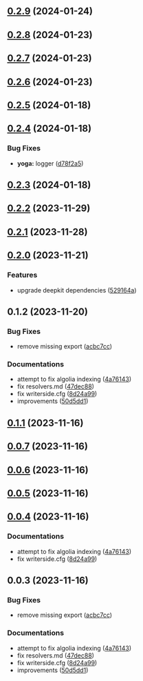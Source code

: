 

## [0.2.9](https://github.com/marcus-sa/deepkit-graphql/compare/yoga-v0.2.8...yoga-v0.2.9) (2024-01-24)

## [0.2.8](https://github.com/marcus-sa/deepkit-graphql/compare/yoga-v0.2.7...yoga-v0.2.8) (2024-01-23)

## [0.2.7](https://github.com/marcus-sa/deepkit-graphql/compare/yoga-v0.2.6...yoga-v0.2.7) (2024-01-23)

## [0.2.6](https://github.com/marcus-sa/deepkit-graphql/compare/yoga-v0.2.5...yoga-v0.2.6) (2024-01-23)

## [0.2.5](https://github.com/marcus-sa/deepkit-graphql/compare/yoga-v0.2.4...yoga-v0.2.5) (2024-01-18)

## [0.2.4](https://github.com/marcus-sa/deepkit-graphql/compare/yoga-v0.2.3...yoga-v0.2.4) (2024-01-18)


### Bug Fixes

* **yoga:** logger ([d78f2a5](https://github.com/marcus-sa/deepkit-graphql/commit/d78f2a5e8892b9036f7785ae6151121374d57fd3))

## [0.2.3](https://github.com/marcus-sa/deepkit-graphql/compare/yoga-v0.2.2...yoga-v0.2.3) (2024-01-18)

## [0.2.2](https://github.com/marcus-sa/deepkit-graphql/compare/yoga-v0.2.1...yoga-v0.2.2) (2023-11-29)

## [0.2.1](https://github.com/marcus-sa/deepkit-graphql/compare/yoga-v0.2.0...yoga-v0.2.1) (2023-11-28)

## [0.2.0](https://github.com/marcus-sa/deepkit-graphql/compare/yoga-v0.1.2...yoga-v0.2.0) (2023-11-21)


### Features

* upgrade deepkit dependencies ([529164a](https://github.com/marcus-sa/deepkit-graphql/commit/529164a3f2dd0088ef4b7b7319ac484e97562312))

## 0.1.2 (2023-11-20)


### Bug Fixes

* remove missing export ([acbc7cc](https://github.com/marcus-sa/deepkit-graphql/commit/acbc7cca373ffd1ad2ce27ba40847c0fc964b603))


### Documentations

* attempt to fix algolia indexing ([4a76143](https://github.com/marcus-sa/deepkit-graphql/commit/4a76143689fa6cabb49148d83bfb425b626315fe))
* fix resolvers.md ([47dec88](https://github.com/marcus-sa/deepkit-graphql/commit/47dec88b71546684c4532f83a2287c53fbd2d0a2))
* fix writerside.cfg ([8d24a99](https://github.com/marcus-sa/deepkit-graphql/commit/8d24a992e4290c4f73b548e8c0012cbaba7cb3ad))
* improvements ([50d5dd1](https://github.com/marcus-sa/deepkit-graphql/commit/50d5dd1a1ac11cb57d629584cb570176b2d65652))

## [0.1.1](https://github.com/marcus-sa/deepkit-graphql/compare/yoga-v0.0.7...yoga-v0.1.1) (2023-11-16)

## [0.0.7](https://github.com/marcus-sa/deepkit-graphql/compare/yoga-v0.0.6...yoga-v0.0.7) (2023-11-16)

## [0.0.6](https://github.com/marcus-sa/deepkit-graphql/compare/yoga-v0.0.5...yoga-v0.0.6) (2023-11-16)

## [0.0.5](https://github.com/marcus-sa/deepkit-graphql/compare/yoga-v0.0.3...yoga-v0.0.5) (2023-11-16)

## [0.0.4](https://github.com/marcus-sa/deepkit-graphql/compare/yoga-v0.0.8...yoga-v0.0.4) (2023-11-16)


### Documentations

* attempt to fix algolia indexing ([4a76143](https://github.com/marcus-sa/deepkit-graphql/commit/4a76143689fa6cabb49148d83bfb425b626315fe))
* fix writerside.cfg ([8d24a99](https://github.com/marcus-sa/deepkit-graphql/commit/8d24a992e4290c4f73b548e8c0012cbaba7cb3ad))

## 0.0.3 (2023-11-16)


### Bug Fixes

* remove missing export ([acbc7cc](https://github.com/marcus-sa/deepkit-graphql/commit/acbc7cca373ffd1ad2ce27ba40847c0fc964b603))


### Documentations

* attempt to fix algolia indexing ([4a76143](https://github.com/marcus-sa/deepkit-graphql/commit/4a76143689fa6cabb49148d83bfb425b626315fe))
* fix resolvers.md ([47dec88](https://github.com/marcus-sa/deepkit-graphql/commit/47dec88b71546684c4532f83a2287c53fbd2d0a2))
* fix writerside.cfg ([8d24a99](https://github.com/marcus-sa/deepkit-graphql/commit/8d24a992e4290c4f73b548e8c0012cbaba7cb3ad))
* improvements ([50d5dd1](https://github.com/marcus-sa/deepkit-graphql/commit/50d5dd1a1ac11cb57d629584cb570176b2d65652))
